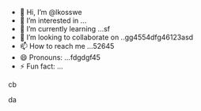 - 👋 Hi, I’m @lkosswe
- 👀 I’m interested in ...
- 🌱 I’m currently learning ...sf
- 💞️ I’m looking to collaborate on ..gg4554dfg46123asd
- 📫 How to reach me ...52645
- 😄 Pronouns: ...fdgdgf45
- ⚡ Fun fact: ...

<!---53
lkosswe/lkosswe is a ✨ special ✨ repository because its `README.md` (this file) appears on your GitHub profile.
You can click the Preview link to take a look at your changes.
--->cb
da
